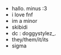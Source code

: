 - hallo. minus :3
- i love fnf
- im a minor
- skibidi
- dc : doggystylez_.
- they/them/it/its
- sigma

<!---
Domxoxo/Domxoxo is a ✨ special ✨ repository because its `README.md` (this file) appears on your GitHub profile.
You can click the Preview link to take a look at your changes.
--->

